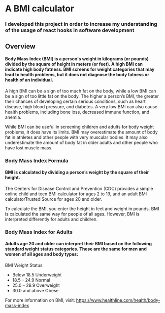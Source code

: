 # A BMI calculator
### I developed this project in order to increase my understanding of the usage of react hooks in software development

## Overview
#### Body Mass Index (BMI) is a person's weight in kilograms (or pounds) divided by the square of height in meters (or feet). A high BMI can indicate high body fatness. BMI screens for weight categories that may lead to health problems, but it does not diagnose the body fatness or health of an individual.

A high BMI can be a sign of too much fat on the body, while a low BMI can be a sign of too little fat on the body. The higher a person’s BMI, the greater their chances of developing certain serious conditions, such as heart disease, high blood pressure, and diabetes. A very low BMI can also cause health problems, including bone loss, decreased immune function, and anemia.

While BMI can be useful in screening children and adults for body weight problems, it does have its limits. BMI may overestimate the amount of body fat in athletes and other people with very muscular bodies. It may also underestimate the amount of body fat in older adults and other people who have lost muscle mass.

### Body Mass Index Formula
#### BMI is calculated by dividing a person’s weight by the square of their height.

The Centers for Disease Control and Prevention (CDC) provides a simple online child and teen BMI calculator for ages 2 to 19, and an adult BMI calculatorTrusted Source for ages 20 and older.

To calculate the BMI, you enter the height in feet and weight in pounds. BMI is calculated the same way for people of all ages. However, BMI is interpreted differently for adults and children.

### Body Mass Index for Adults
#### Adults age 20 and older can interpret their BMI based on the following standard weight status categories. These are the same for men and women of all ages and body types:

BMI	Weight Status
* Below 18.5	Underweight
* 18.5 – 24.9	Normal
* 25.0 – 29.9	Overweight
* 30.0 and above	Obese

For more information on BMI, visit: https://www.healthline.com/health/body-mass-index
